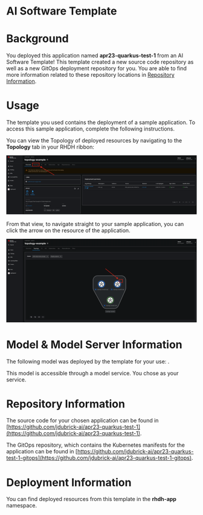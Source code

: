 # AI Software Template

# Background

You deployed this application named **apr23-quarkus-test-1** from an AI Software Template! This template created a new source code repository as well as a new GitOps deployment repository for you. You are able to find more information related to these repository locations in [Repository Information](#repository-information).

# Usage

The template you used contains the deployment of a sample application. To access this sample application, complete the following instructions.

You can view the Topology of deployed resources by navigating to the **Topology** tab in your RHDH ribbon:

![Topology Ribbon](./images/topology-ribbon.png)

From that view, to navigate straight to your sample application, you can click the arrow on the resource of the application.

![Topology View Application Link](./images/topology-app-link.png)

# Model & Model Server Information
The following model was deployed by the template for your use: **[]()**.

This model is accessible through a model service. You chose **[]( )** as your service.

# Repository Information

The source code for your chosen application can be found in [https://github.com/jdubrick-ai/apr23-quarkus-test-1](https://github.com/jdubrick-ai/apr23-quarkus-test-1).

The GitOps repository, which contains the Kubernetes manifests for the application can be found in 
[https://github.com/jdubrick-ai/apr23-quarkus-test-1-gitops](https://github.com/jdubrick-ai/apr23-quarkus-test-1-gitops). 

# Deployment Information

You can find deployed resources from this template in the **rhdh-app** namespace. 